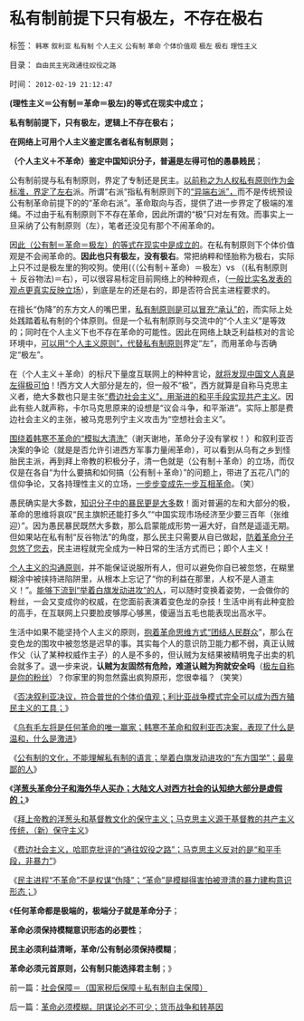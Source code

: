 # 私有制前提下只有极左，不存在极右

标签： `韩寒` `叙利亚` `私有制` `个人主义` `公有制` `革命` `个体价值观` `极左` `极右` `理性主义` 

目录： `自由民主宪政通往奴役之路`

时间： `2012-02-19 21:12:47`

**(理性主义＝公有制＝革命＝极左)的等式在现实中成立；**

**私有制前提下，只有极左，逻辑上不存在极右；**

**在网络上可用个人主义鉴定匿名者私有制原则；**

**（个人主义＋不革命）鉴定中国知识分子，普遍是左得可怕的愚暴贱民**；

公有制前提与私有制原则，界定了专制还是民主。[以前称之为人权私有原则作为金标准，界定了左右](../../../2010/5/17/人权是识别极左伪装的金标准.md)派。所谓“右派”指私有制原则下的[“异端右派”，](../../../2012/2/6/预设公有制革命前提的“左与右”和个人主义异端.md)而不是传统预设公有制革命前提下的的“革命右派”。革命取向与否，提供了进一步界定了极端的准绳。不过由于私有制原则下不存在革命，因此所谓的“极”只对左有效。而事实上一旦采纳了公有制原则（左），笔者还没见有那个不闹革命的。

因[此（公有制＝革命＝极左）的等式在现实中是成立的](../../../2012/2/17/任何革命都是极端的，极端分子就是革命分子.md)。在私有制原则下个体价值观是不会闹革命的。**因此也只有极左，没有极右**。常把纳粹和怪胎称为极右，实际上只不过是极左里的狗咬狗。使用(（（公有制＋革命）＝极左）vs （(私有制原则＋ 反谷物法)＝右），可以很容易标定目前网络上的种种观点，（[一般比实名发表的观点更真实反映立场](../../../2010/5/27/网络可以接触赤裸裸的恶性人格.md)），到底是左的还是右的，即是否符合民主进程要求的。

在擅长“伪降”的东方文人的嘴巴里，[私有制原则是可以冒充“承认”的](../../../2009/9/20/争取民主就不要搞毛式厚黑政治.md)，而实际上处处践踏着私有制的个体原则。但是一个私有制原则与交流中的“个人主义”是等效的；同时在个人主义下也不存在革命的可能性。因此在网络上缺乏利益核对的言论环境中，[可以用“个人主义原则”，代替私有制原则](../../../2012/2/14/您有资格“观点不同”“学术分歧”吗？.md)界定“左”，而用革命与否确定“极左”。

在（个人主义＋革命）的标尺下量度互联网上的种种言论，[就将发现中国文人真是左得极可怕](../../../2012/2/2/左得可怕！懂得不革命的只是一小撮；.md)！!西方文人大部分是左的，但一般不“极”，西方就算是自称马克思主义者，绝大多数也只是主张[“费边社会主义”，用渐进的和平手段实现共产主义](../../../2012/2/17/费边社会主义和洋葱头的革命.md)。因此有些人就声称，卡尔马克思原来的设想是“议会斗争，和平渐进”。实际上那是费边社会主义的主张，被马克思列宁主义攻击为“空想社会主义”。

[围绕着韩寒不革命的“模拟大清洗”](../../../2012/2/16/韩寒不革命和叙利亚案，表现了什么是温和什么是激进？.md)（谢天谢地，革命分子没有掌权！）和叙利亚否决案的争论（就是是否允许引进西方军事力量闹革命），可以看到从乌有之乡到怪胎民主派，再到拜上帝教的积极分子，清一色就是（公有制＋革命）的立场，而仅仅是在各自“为什么要搞和如何搞（公有制＋革命）”的问题上，带进了五花八门的信仰争论，又各持理性主义的立场，[一步步变成先一步互相革命](../../../2010/5/14/唯恐天下不乱的革命家.md)。（笑）

愚民确实是大多数，[知识分子中的暴民更是大多](../../../2012/2/14/方舟子启蒙民智的贡献，法治中的言论自由.md)数！面对普遍的左和大部分的极，革命的思维将哀叹“民主旗帜还能打多久”“中国实现市场经济至少要三百年（张维迎）”。因为愚民暴民既然大多数，那么启蒙能成形势一遍大好，自然是遥遥无期。但如果站在私有制“反谷物法”的角度，那么民主只需要从自已做起，[防着革命分子忽悠了您去](../../../2012/2/13/民主进程不可能跳过基层建设“由上而下”.md)，民主进程就完全成为一种日常的生活方式而已；即个人主义！

[个人主义的沟通原则](../../../2012/2/12/个人主义“存异求同”PK革命厚黑权谋.md)，并不能保证说服所有人，但可以避免你自已被忽悠，在糊里糊涂中被挟持进陷阱里，从根本上忘记了“你的利益在那里，人权不是人道主义！”。[能够下流到“举着白旗发动进攻”的人](../../../2012/2/16/举着白旗发动进攻的“国学”.md)，可以随时变换着姿势，一会做你的粉丝，一会又变成你的权威，在您面前表演着变色龙的杂技！生活中尚有此种变脸的高手，在互联网上只要脸皮够厚心够黑，傻逼当五毛也能表现出高水平。

生活中如果不能坚持个人主义的原则，[抱着革命思维方式“团结人民群众](../../../2011/11/13/团结不能代替妥协，人权需要做人的勇气.md)”，那么在变色龙的围攻中被忽悠是迟早的事。其实每个人的意识防卫能力都不弱，真正认贼作父（认了某种权威作主子）的人是不多的，但认贼为友结果被精明鬼子出卖的机会就多了。退一步来说，**认贼为友固然有危险，难道认贼为狗就安全吗**（[极左自称是你的粉丝](../../../2010/6/24/中国传统书生只会造反不会做饭.md)）？你家里的狗忽然露出疯狗原形，您很幸福？（笑笑）

《[否决叙利亚决议，符合普世的个体价值观；利比亚战争模式完全可以成为西方殖民主义的工具；](../../../2012/2/16/中国否决叙利亚决议，符合普世的个体价值观.md)》

《[乌有毛左将是任何革命的唯一赢家；韩寒不革命和叙利亚否决案，表现了什么是温和，什么是激进](../../../2012/2/16/韩寒不革命和叙利亚案，表现了什么是温和什么是激进？.md)》

《[公有制的文化，不能理解私有制的语言；举着白旗发动进攻的“东方国学”；最卑鄙的人](../../../2012/2/16/举着白旗发动进攻的“国学”.md)》

《[**洋葱头革命分子和海外华人买办；大陆文人对西方社会的认知绝大部分是虚假的；**](../../../2012/2/16/洋葱头革命分子和海外华人的买办.md)》

《[拜上帝教的洋葱头和基督教文化的保守主义；马克思主义源于基督教的共产主义传统，（新）保守主义](../../../2012/2/17/拜上帝教的洋葱头和共产主义传统和保守主义.md)》

《[费边社会主义，哈耶克批评的“通往奴役之路”；马克思主义反对的是“和平手段，非暴力”](../../../2012/2/17/费边社会主义和洋葱头的革命.md)》

《[民主进程“不革命”不是权谋“伪降”；“革命”是模糊得害怕被澄清的暴力建构意识形态；](../../../2012/2/17/革命是害怕被澄清的暴力建构，皮诺切特和阿连德.md)》

《**任何革命都是极端的，极端分子就是革命分子**；

**革命必须保持模糊意识形态的必要性**；

**民主必须利益清晰，革命/公有制必须保持模糊**；

**革命必须元首原则，公有制只能选择君主制**；》



前一篇：[社会保障＝（国家税后保障＋私有制自主保障）](../../../2012/2/18/社会保障＝（国家税后保障＋私有制自主保障）.md)

后一篇：[革命必须模糊，阴谋论必不可少；货币战争和转基因](../../../2012/2/19/革命必须模糊，阴谋论必不可少；货币战争和转基因.md)